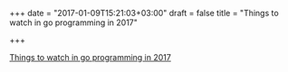 +++
date = "2017-01-09T15:21:03+03:00"
draft = false
title = "Things to watch in go programming in 2017"

+++

<p><a href="https://medium.com/@sconant/5-things-to-watch-in-go-programming-in-2017-39cd7a7e58e3">Things to watch in go programming in 2017</a></p>
